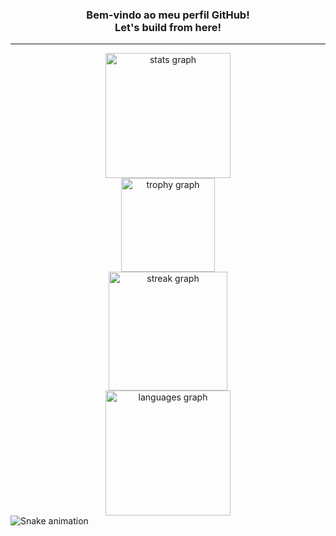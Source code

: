<h3 align="center">Bem-vindo ao meu perfil GitHub!<br>Let's build from here!</h3>

<hr/>

<div align="center">
  <img src="https://github-readme-stats.vercel.app/api?username=barraviera&hide_title=false&hide_rank=false&show_icons=true&include_all_commits=true&count_private=true&disable_animations=false&theme=dracula&locale=en&hide_border=false&order=1&custom_title=Thiago%20Barraviera's%20GitHub%20Stats" height="200" alt="stats graph" /> <br>
  <img src="https://github-profile-trophy.vercel.app?username=barraviera&theme=dracula&column=8&row=1&margin-w=5&margin-h=0&no-bg=false&no-frame=false&order=4" height="150" alt="trophy graph" /> <br>
  <img src="https://streak-stats.demolab.com?user=barraviera&locale=en&mode=daily&theme=dracula&hide_border=false&border_radius=5&order=3" height="190" alt="streak graph" /> <br>
  <img src="https://github-readme-stats.vercel.app/api/top-langs?username=barraviera&locale=en&hide_title=false&layout=compact&card_width=320&langs_count=8&theme=dracula&hide_border=false&order=2&custom_title=Most%20Used%20Languages" height="200" alt="languages graph"  />
</div>

<img src="https://raw.githubusercontent.com/barraviera/barraviera/output/snake.svg" alt="Snake animation" />

